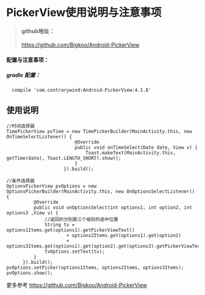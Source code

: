 # PickerView使用说明与注意事项
> #### github地址：
>https://github.com/Bigkoo/Android-PickerView



#### 配置与注意事项：
##### gradle 配置：
  ```
    compile 'com.contrarywind:Android-PickerView:4.1.8'
  ```

## 使用说明  
  ``` 
 //时间选择器
TimePickerView pvTime = new TimePickerBuilder(MainActivity.this, new OnTimeSelectListener() {
                           @Override
                           public void onTimeSelect(Date date, View v) {
                               Toast.makeText(MainActivity.this, getTime(date), Toast.LENGTH_SHORT).show();
                           }
                       }).build();
                       
//条件选择器
 OptionsPickerView pvOptions = new OptionsPickerBuilder(MainActivity.this, new OnOptionsSelectListener() {
            @Override
            public void onOptionsSelect(int options1, int option2, int options3 ,View v) {
                //返回的分别是三个级别的选中位置
                String tx = options1Items.get(options1).getPickerViewText()
                        + options2Items.get(options1).get(option2)
                        + options3Items.get(options1).get(option2).get(options3).getPickerViewText();
                tvOptions.setText(tx);
            }
        }).build();
 pvOptions.setPicker(options1Items, options2Items, options3Items);
 pvOptions.show(); 

  ``` 
更多参考 https://github.com/Bigkoo/Android-PickerView
  
